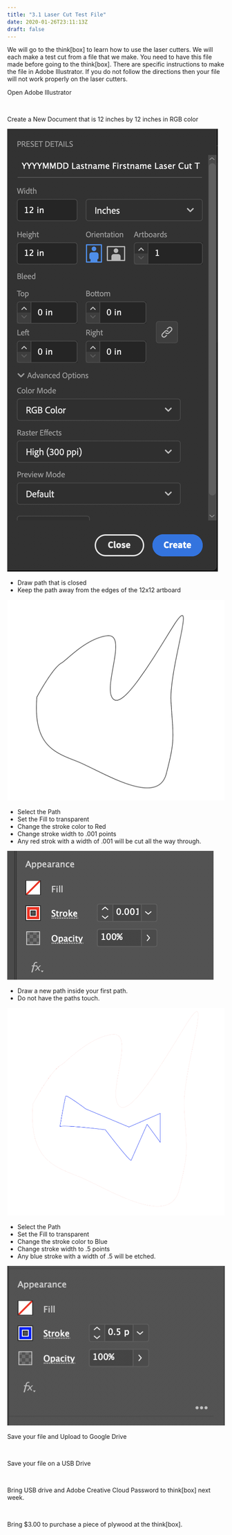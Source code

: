 ```yaml
---
title: "3.1 Laser Cut Test File"
date: 2020-01-26T23:11:13Z
draft: false
---
```


We will go to the think[box] to learn how to use the laser cutters.
We will each make a test cut from a file that we make. You need to have this
file made before going to the think[box]. There are specific instructions to make
the file in Adobe Illustrator. If you do not follow the directions then your
file will not work properly on the laser cutters.

<div class="two-column-instructions-grid">

Open Adobe Illustrator

&nbsp;

Create a New Document that is 12 inches by 12 inches in RGB color

![Illustrator Artboard Settings](artboard-settings.png "Illustrator Artboard Settings")

- Draw path that is closed
- Keep the path away from the edges of the 12x12 artboard

![1st Stroke for Laser Cutter](1st-stroke.png "1st Stroke for Laser Cutter")

- Select the Path
- Set the Fill to transparent
- Change the stroke color to Red
- Change stroke width to .001 points
- Any red strok with a width of .001 will be cut all the way through.

![Change Stroke Color](red-stroke.png "Change Stroke Color")

- Draw a new path inside your first path.
- Do not have the paths touch.

![2nd Stroke for Laser Cutter](2nd-stroke.png "2nd Stroke for Laser Cutter")

- Select the Path
- Set the Fill to transparent
- Change the stroke color to Blue
- Change stroke width to .5 points
- Any blue stroke with a width of .5 will be etched.

![Change Stroke Color to Blue](blue-stroke.png "Change Stroke Color to Blue")

Save your file and Upload to Google Drive

&nbsp;

Save your file on a USB Drive

&nbsp;

Bring USB drive and Adobe Creative Cloud Password to think[box] next week.

&nbsp;

Bring $3.00 to purchase a piece of plywood at the think[box].

&nbsp;

</div>
